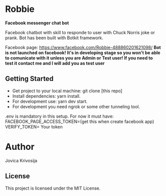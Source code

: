 # Robbie
**Facebook messenger chat bot**

Facebook chatbot with skill to responde to user with Chuck Norris joke or prank. Bot has been built with Botkit framework.

Facebook page: https://www.facebook.com/Robbie-488860201621098/
**Bot is not launched on facebook! It's in developing stage so you won't be able to comunicate with it unless you are Admin or Test user! If you need to test it contact me and I will add you as test user**

## Getting Started

- Get project to your local machine: git clone [this repo]
- Install dependencies: yarn install.
- For development use: yarn dev start.
- For development you need ngrok or some other tunneling tool.

.env is mandatory in this setup. For now it must have:
FACEBOOK_PAGE_ACCESS_TOKEN=(get this when create facebook app)
VERIFY_TOKEN= Your token

# Author
Jovica Krivosija

## License
This project is licensed under the MIT License.
